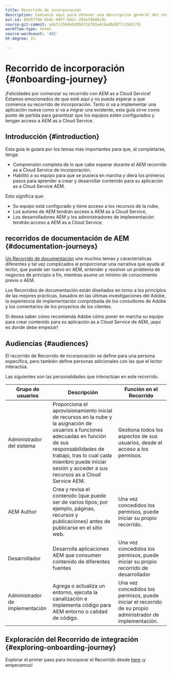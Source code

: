 ```yaml
---
title: Recorrido de incorporación
description: Comience aquí para obtener una descripción general del recorrido de incorporación guiada disponible para comprender la experiencia de integración.
exl-id: 892577db-05dc-49ff-bb2c-203efdb89c8c
source-git-commit: ada7c256de5d050724781e4cbad6d877c1562c7b
workflow-type: tm+mt
source-wordcount: '462'
ht-degree: 1%

---
```


# Recorrido de incorporación {#onboarding-journey}

¡Felicidades por comenzar su recorrido con AEM as a Cloud Service! Estamos emocionados de que esté aquí y no pueda esperar a que comience su recorrido de incorporación. Tanto si va a implementar una aplicación nueva como si va a migrar una existente, esta guía sirve como punto de partida para garantizar que los equipos estén configurados y tengan acceso a AEM as a Cloud Service.

## Introducción {#introduction}

Esta guía le guiará por los temas más importantes para que, al completarse, tenga:

* Comprensión completa de lo que cabe esperar durante el AEM recorrido as a Cloud Service de incorporación.
* Habilitó a su equipo para que se pusiera en marcha y diera los primeros pasos para aprender a crear y desarrollar contenido para su aplicación as a Cloud Service AEM.

Esto significa que:

* Su equipo está configurado y tiene acceso a los recursos de la nube,
* Los autores de AEM tendrán acceso a AEM as a Cloud Service,
* Los desarrolladores AEM y los administradores de implementación tendrán acceso a AEM as a Cloud Service.

## recorridos de documentación de AEM {#documentation-journeys}

[Un Recorrido de documentación](/help/journey-documentation/documentation-journeys.md) une muchos temas y características diferentes y tal vez complicados al proporcionar una narrativa que ayuda al lector, que puede ser nuevo en AEM, entender y resolver un problema de negocios de principio a fin, mientras asume un mínimo de conocimiento previo o AEM.

Los Recorridos de documentación están diseñados en torno a los principios de las mejores prácticas, basados en las últimas investigaciones del Adobe, la experiencia de implementación comprobada de los consultores de Adobe y los comentarios de los proyectos de los clientes.

Si desea saber cómo recomienda Adobe cómo poner en marcha su equipo para crear contenido para su aplicación as a Cloud Service de AEM, ¡aquí es donde debe empezar!

## Audiencias {#audiences}

El recorrido de Recorrido de incorporación se define para una persona específica, pero también define personas adicionales con las que el lector interactúa.

Las siguientes son las personalidades que interactúan en este recorrido.

| Grupo de usuarios | Descripción | Función en el Recorrido |
|---|---|---|
| Administrador del sistema | Proporciona el aprovisionamiento inicial de recursos en la nube y la asignación de usuarios a funciones adecuadas en función de sus responsabilidades de trabajo, tras lo cual cada miembro puede iniciar sesión y acceder a sus recursos as a Cloud Service AEM. | Gestiona todos los aspectos de sus usuarios, desde el acceso a los permisos. |
| AEM Author | Crea y revisa el contenido (que puede ser de varios tipos; por ejemplo, páginas, recursos y publicaciones) antes de publicarse en el sitio web. | Una vez concedidos los permisos, puede iniciar su propio recorrido. |
| Desarrollador | Desarrolla aplicaciones AEM que consumen contenido de diferentes fuentes | Una vez concedidos los permisos, puede iniciar su propio recorrido de desarrollador |
| Administrador de implementación | Agrega o actualiza un entorno, ejecuta la canalización e implementa código para AEM entorno o calidad de código. | Una vez concedidos los permisos, puede iniciar el recorrido de su propio administrador de implementación. |

## Exploración del Recorrido de integración {#exploring-onboarding-journey}

Explorar el primer paso para incorporar el Recorrido desde [here](/help/journey-onboarding/sysadmin/get-started-onboarding-journey.md) ¡y empecemos!
